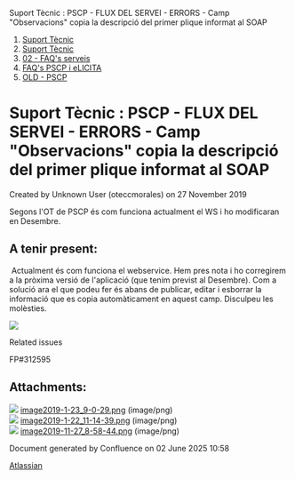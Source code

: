 Suport Tècnic : PSCP - FLUX DEL SERVEI - ERRORS - Camp "Observacions" copia la descripció del primer plique informat al SOAP  

1.  [Suport Tècnic](index.md)
2.  [Suport Tècnic](13893782.md)
3.  [02 - FAQ's serveis](26313393.md)
4.  [FAQ's PSCP i eLICITA](28705587.md)
5.  [OLD - PSCP](OLD---PSCP_93356826.md)

Suport Tècnic : PSCP - FLUX DEL SERVEI - ERRORS - Camp "Observacions" copia la descripció del primer plique informat al SOAP
============================================================================================================================

Created by Unknown User (oteccmorales) on 27 November 2019

Segons l'OT de PSCP és com funciona actualment el WS i ho modificaran en Desembre.

A tenir present:
----------------

  
  

 Actualment és com funciona el webservice. Hem pres nota i ho corregirem a la pròxima versió de l'aplicació (que tenim previst al Desembre). Com a solució ara el que podeu fer és abans de publicar, editar i esborrar la informació que es copia automàticament en aquest camp. Disculpeu les molèsties.

  

![](attachments/30868039/30868042.png)

Related issues

FP#312595

Attachments:
------------

![](images/icons/bullet_blue.gif) [image2019-1-23\_9-0-29.png](attachments/30868039/30868040.png) (image/png)  
![](images/icons/bullet_blue.gif) [image2019-1-22\_11-14-39.png](attachments/30868039/30868041.png) (image/png)  
![](images/icons/bullet_blue.gif) [image2019-11-27\_8-58-44.png](attachments/30868039/30868042.png) (image/png)  

Document generated by Confluence on 02 June 2025 10:58

[Atlassian](http://www.atlassian.com/)